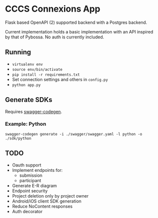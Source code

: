 # CCCS Connexions App

Flask based OpenAPI (2) supported backend with a Postgres backend.

Current implementation holds a basic implementation with an API inspired by that of Pybossa. No auth is currently included.

## Running

* `virtualenv env`
* `source env/bin/activate`
* `pip install -r requirements.txt`
* Set connection settings and others in `config.py`
* `python app.py`

## Generate SDKs

Requires [swagger-codegen](https://swagger.io/swagger-codegen/).

### Example: Python

`swagger-codegen generate -i ./swagger/swagger.yaml -l python -o ./sdk/python`

## TODO

* Oauth support
* Implement endpoints for:
  * submission
  * participant
* Generate E-R diagram
* Endpoint security
* Project deletion only by project owner
* Android/iOS client SDK generation
* Reduce NoContent responses
* Auth decorator
